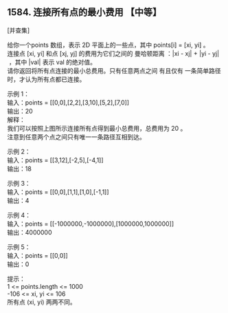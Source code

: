 ## 1584. 连接所有点的最小费用 【中等】     
[并查集]      

给你一个points 数组，表示 2D 平面上的一些点，其中 points[i] = [xi, yi] 。      
连接点 [xi, yi] 和点 [xj, yj] 的费用为它们之间的 曼哈顿距离 ：|xi - xj| + |yi - yj| ，其中 |val| 表示 val 的绝对值。      
请你返回将所有点连接的最小总费用。只有任意两点之间 有且仅有 一条简单路径时，才认为所有点都已连接。     

示例 1：    
输入：points = [[0,0],[2,2],[3,10],[5,2],[7,0]]    
输出：20    
解释：      
我们可以按照上图所示连接所有点得到最小总费用，总费用为 20 。     
注意到任意两个点之间只有唯一一条路径互相到达。     

示例 2：    
输入：points = [[3,12],[-2,5],[-4,1]]    
输出：18     

示例 3：    
输入：points = [[0,0],[1,1],[1,0],[-1,1]]    
输出：4     

示例 4：    
输入：points = [[-1000000,-1000000],[1000000,1000000]]    
输出：4000000    

示例 5：    
输入：points = [[0,0]]     
输出：0      

提示：    
1 <= points.length <= 1000    
-106 <= xi, yi <= 106    
所有点 (xi, yi) 两两不同。    








































